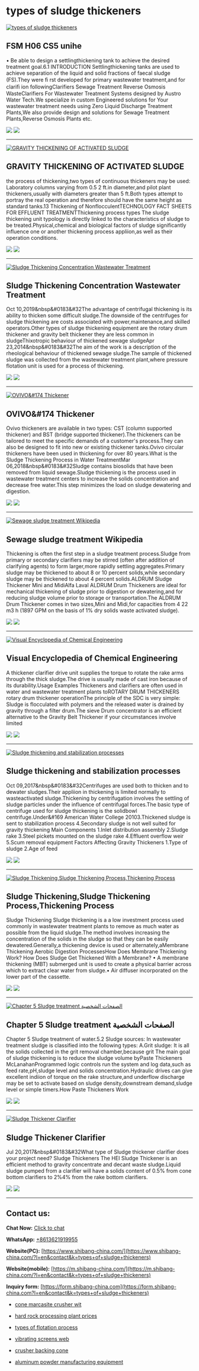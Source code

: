 # types of sludge thickeners

<a href="https://swt.shibang-china.com/?l=en&img&k=types+of+sludge+thickeners" target="_blank">![types of sludge thickeners](http://static.shibang-china.com/all-800x300/953.jpg)</a>

## FSM H06 CS5 unihe
• Be able to design a settlingthickening tank to achieve the desired treatment goal.6.1 INTRODUCTION Settlingthickening tanks are used to achieve separation of the liquid and solid fractions of faecal sludge (FS).They were ﬁ rst developed for primary wastewater treatment,and for clariﬁ ion followingClarifiers Sewage Treatment Reverse Osmosis WasteClarifiers For Wastewater Treatment Systems designed by Austro Water Tech.We specialize in custom Engineered solutions for Your wastewater treatment needs using Zero Liquid Discharge Treatment Plants,We also provide design and solutions for Sewage Treatment Plants,Reverse Osmosis Plants etc.


<a href="https://whatsapp.shibangsoft.com/WhatsApp.php" target="_blank" title="WhatsApp">![](http://static.shibang-china.com/icon/whatsapp.png)</a> <a href="https://swt.shibang-china.com/?l=en&icon&k=types+of+sludge+thickeners" target="_blank">![](http://static.shibang-china.com/icon/chat-en.png)</a>

---

<a href="https://swt.shibang-china.com/?l=en&img&k=types+of+sludge+thickeners" target="_blank">![GRAVITY THICKENING OF ACTIVATED SLUDGE](http://static.shibang-china.com/all-800x300/305.jpg)</a>

## GRAVITY THICKENING OF ACTIVATED SLUDGE
the process of thickening,two types of continuous thickeners may be used: Laboratory columns varying from 0.5 2 ft.in diameter,and pilot plant thickeners,usually with diameters greater than 5 ft.Both types attempt to portray the real operation and therefore should have the same height as standard tanks.13 Thickening of NonflocculentTECHNOLOGY FACT SHEETS FOR EFFLUENT TREATMENTThickening process types The sludge thickening unit typology is directly linked to the characteristics of sludge to be treated.Physical,chemical and biological factors of sludge significantly influence one or another thickening process appliion,as well as their operation conditions.


<a href="https://whatsapp.shibangsoft.com/WhatsApp.php" target="_blank" title="WhatsApp">![](http://static.shibang-china.com/icon/whatsapp.png)</a> <a href="https://swt.shibang-china.com/?l=en&icon&k=types+of+sludge+thickeners" target="_blank">![](http://static.shibang-china.com/icon/chat-en.png)</a>

---

<a href="https://swt.shibang-china.com/?l=en&img&k=types+of+sludge+thickeners" target="_blank">![Sludge Thickening Concentration Wastewater Treatment](http://static.shibang-china.com/all-800x300/43.jpg)</a>

## Sludge Thickening Concentration Wastewater Treatment
Oct 10,2019&nbsp&#0183&#32The advantage of centrifugal thickening is its ability to thicken some difficult sludge.The downside of the centrifuges for sludge thickening are costs associated with power,maintenance,and skilled operators.Other types of sludge thickening equipment are the rotary drum thickener and gravity belt thickener they are less common in sludgeThixotropic behaviour of thickened sewage sludgeApr 23,2014&nbsp&#0183&#32The aim of the work is a description of the rheological behaviour of thickened sewage sludge.The sample of thickened sludge was collected from the wastewater treatment plant,where pressure flotation unit is used for a process of thickening.


<a href="https://whatsapp.shibangsoft.com/WhatsApp.php" target="_blank" title="WhatsApp">![](http://static.shibang-china.com/icon/whatsapp.png)</a> <a href="https://swt.shibang-china.com/?l=en&icon&k=types+of+sludge+thickeners" target="_blank">![](http://static.shibang-china.com/icon/chat-en.png)</a>

---

<a href="https://swt.shibang-china.com/?l=en&img&k=types+of+sludge+thickeners" target="_blank">![OVIVO&#174 Thickener](http://static.shibang-china.com/all-800x300/1013.jpg)</a>

## OVIVO&#174 Thickener
Ovivo thickeners are available in two types: CST (column supported thickener) and BST (bridge supported thickener).The thickeners can be tailored to meet the specific demands of a customer's process.They can also be designed to fit into new or existing thickener tanks.Ovivo circular thickeners have been used in thickening for over 80 years.What is the Sludge Thickening Process in Water TreatmentMar 06,2018&nbsp&#0183&#32Sludge contains biosolids that have been removed from liquid sewage.Sludge thickening is the process used in wastewater treatment centers to increase the solids concentration and decrease free water.This step minimizes the load on sludge dewatering and digestion.


<a href="https://whatsapp.shibangsoft.com/WhatsApp.php" target="_blank" title="WhatsApp">![](http://static.shibang-china.com/icon/whatsapp.png)</a> <a href="https://swt.shibang-china.com/?l=en&icon&k=types+of+sludge+thickeners" target="_blank">![](http://static.shibang-china.com/icon/chat-en.png)</a>

---

<a href="https://swt.shibang-china.com/?l=en&img&k=types+of+sludge+thickeners" target="_blank">![Sewage sludge treatment Wikipedia](http://static.shibang-china.com/all-800x300/881.jpg)</a>

## Sewage sludge treatment Wikipedia
Thickening is often the first step in a sludge treatment process.Sludge from primary or secondary clarifiers may be stirred (often after addition of clarifying agents) to form larger,more rapidly settling aggregates.Primary sludge may be thickened to about 8 or 10 percent solids,while secondary sludge may be thickened to about 4 percent solids.ALDRUM Sludge Thickener Mini and MidiAlfa Laval ALDRUM Drum Thickeners are ideal for mechanical thickening of sludge prior to digestion or dewatering,and for reducing sludge volume prior to storage or transportation.The ALDRUM Drum Thickener comes in two sizes,Mini and Midi,for capacities from 4 22 m3 h (1897 GPM on the basis of 1% dry solids waste activated sludge).


<a href="https://whatsapp.shibangsoft.com/WhatsApp.php" target="_blank" title="WhatsApp">![](http://static.shibang-china.com/icon/whatsapp.png)</a> <a href="https://swt.shibang-china.com/?l=en&icon&k=types+of+sludge+thickeners" target="_blank">![](http://static.shibang-china.com/icon/chat-en.png)</a>

---

<a href="https://swt.shibang-china.com/?l=en&img&k=types+of+sludge+thickeners" target="_blank">![Visual Encyclopedia of Chemical Engineering](http://static.shibang-china.com/all-800x300/1328.jpg)</a>

## Visual Encyclopedia of Chemical Engineering
A thickener clarifier drive unit supplies the torque to rotate the rake arms through the thick sludge.The drive is usually made of cast iron because of its durability.Usage Examples Thickeners and clarifiers are often used in water and wastewater treatment plants toROTARY DRUM THICKENERS rotary drum thickener operationThe principle of the SDC is very simple: Sludge is flocculated with polymers and the released water is drained by gravity through a filter drum.The sieve Drum concentrator is an efficient alternative to the Gravity Belt Thickener if your circumstances involve limited


<a href="https://whatsapp.shibangsoft.com/WhatsApp.php" target="_blank" title="WhatsApp">![](http://static.shibang-china.com/icon/whatsapp.png)</a> <a href="https://swt.shibang-china.com/?l=en&icon&k=types+of+sludge+thickeners" target="_blank">![](http://static.shibang-china.com/icon/chat-en.png)</a>

---

<a href="https://swt.shibang-china.com/?l=en&img&k=types+of+sludge+thickeners" target="_blank">![Sludge thickening and stabilization processes](http://static.shibang-china.com/all-800x300/1461.jpg)</a>

## Sludge thickening and stabilization processes
Oct 09,2017&nbsp&#0183&#32Centrifuges are used both to thicken and to dewater sludges.Their appliion in thickening is limited normally to wasteactivated sludge.Thickening by centrifugation involves the settling of sludge particles under the influence of centrifugal forces.The basic type of centrifuge used for sludge thickening is the solidbowl centrifuge.Under&#169 American Water College 20103.Thickened sludge is sent to stabilization process 4.Secondary sludge is not well suited for gravity thickening Main Components 1.Inlet distribution assembly 2.Sludge rake 3.Steel pickets mounted on the sludge rake 4.Effluent overflow weir 5.Scum removal equipment Factors Affecting Gravity Thickeners 1.Type of sludge 2.Age of feed


<a href="https://whatsapp.shibangsoft.com/WhatsApp.php" target="_blank" title="WhatsApp">![](http://static.shibang-china.com/icon/whatsapp.png)</a> <a href="https://swt.shibang-china.com/?l=en&icon&k=types+of+sludge+thickeners" target="_blank">![](http://static.shibang-china.com/icon/chat-en.png)</a>

---

<a href="https://swt.shibang-china.com/?l=en&img&k=types+of+sludge+thickeners" target="_blank">![Sludge Thickening,Sludge Thickening Process,Thickening Process](http://static.shibang-china.com/all-800x300/13.jpg)</a>

## Sludge Thickening,Sludge Thickening Process,Thickening Process
Sludge Thickening Sludge thickening is a a low investment process used commonly in wastewater treatment plants to remove as much water as possible from the liquid sludge.The method involves increasing the concentration of the solids in the sludge so that they can be easily dewatered.Generally,a thickening device is used or alternately,aMembrane Thickening Aerobic Digestion ProcessesHow Does Membrane Thickening Work? How Does Sludge Get Thickened With a Membrane? • A membrane thickening (MBT) submerged unit is used to create a physical barrier across which to extract clear water from sludge.• Air diffuser incorporated on the lower part of the cassette.


<a href="https://whatsapp.shibangsoft.com/WhatsApp.php" target="_blank" title="WhatsApp">![](http://static.shibang-china.com/icon/whatsapp.png)</a> <a href="https://swt.shibang-china.com/?l=en&icon&k=types+of+sludge+thickeners" target="_blank">![](http://static.shibang-china.com/icon/chat-en.png)</a>

---

<a href="https://swt.shibang-china.com/?l=en&img&k=types+of+sludge+thickeners" target="_blank">![Chapter 5 Sludge treatment الصفحات الشخصية](http://static.shibang-china.com/all-800x300/61.jpg)</a>

## Chapter 5 Sludge treatment الصفحات الشخصية
Chapter 5 Sludge treatment of water.5.2 Sludge sources: In wastewater treatment sludge is classified into the following types: A.Grit sludge: It is all the solids collected in the grit removal chamber,because grit The main goal of sludge thickening is to reduce the sludge volume byPaste Thickeners McLanahanProgrammed logic controls run the system and log data,such as feed rate,pH,sludge level and solids concentration.Hydraulic drives can give excellent indiion of torque on the rake structure,and underflow discharge may be set to activate based on sludge density,downstream demand,sludge level or simple timers.How Paste Thickeners Work


<a href="https://whatsapp.shibangsoft.com/WhatsApp.php" target="_blank" title="WhatsApp">![](http://static.shibang-china.com/icon/whatsapp.png)</a> <a href="https://swt.shibang-china.com/?l=en&icon&k=types+of+sludge+thickeners" target="_blank">![](http://static.shibang-china.com/icon/chat-en.png)</a>

---

<a href="https://swt.shibang-china.com/?l=en&img&k=types+of+sludge+thickeners" target="_blank">![Sludge Thickener Clarifier](http://static.shibang-china.com/all-800x300/851.jpg)</a>

## Sludge Thickener Clarifier
Jul 20,2017&nbsp&#0183&#32What type of Sludge thickener clarifier does your project need? Sludge Thickeners The HEI Sludge Thickener is an efficient method to gravity concentrate and decant waste sludge.Liquid sludge pumped from a clarifier will have a solids content of 0.5% from cone bottom clarifiers to 2%4% from the rake bottom clarifiers.

<a href="https://whatsapp.shibangsoft.com/WhatsApp.php" target="_blank" title="WhatsApp">![](http://static.shibang-china.com/icon/whatsapp.png)</a> <a href="https://swt.shibang-china.com/?l=en&icon&k=types+of+sludge+thickeners" target="_blank">![](http://static.shibang-china.com/icon/chat-en.png)</a>

---
## Contact us:

**Chat Now:** [Click to chat](https://swt.shibang-china.com?l=en&contact&k=types+of+sludge+thickeners)

**WhatsApp:**  [+8613621919955](https://whatsapp.shibangsoft.com/WhatsApp.php)

**Website(PC):** [https://www.shibang-china.com/](https://www.shibang-china.com/?l=en&contact&k=types+of+sludge+thickeners)

**Website(mobile):** [https://m.shibang-china.com/](https://m.shibang-china.com/?l=en&contact&k=types+of+sludge+thickeners)

**Inquiry form:** [https://form.shibang-china.com](https://form.shibang-china.com?l=en&contact&k=types+of+sludge+thickeners)

* [cone marcasite crusher wit](../125/cone%20marcasite%20crusher%20wit.md)

* [hard rock processing plant prices](../116/hard%20rock%20processing%20plant%20prices.md)

* [types of flotation process](../121/types%20of%20flotation%20process.md)

* [vibrating screens web](../120/vibrating%20screens%20web.md)

* [crusher backing cone](../122/crusher%20backing%20cone.md)

* [aluminum powder manufacturing equipment](../122/aluminum%20powder%20manufacturing%20equipment.md)
